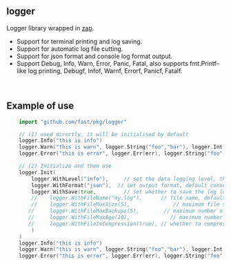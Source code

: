 ## logger

Logger library wrapped in [zap](https://github.com/uber-go/zap).

- Support for terminal printing and log saving.
- Support for automatic log file cutting.
- Support for json format and console log format output.
- Support Debug, Info, Warn, Error, Panic, Fatal, also supports fmt.Printf-like log printing, Debugf, Infof, Warnf, Errorf, Panicf, Fatalf.

<br>

## Example of use

```go
    import "github.com/fast/pkg/logger"

    // (1) used directly, it will be initialised by default
    logger.Info("this is info")
    logger.Warn("this is warn", logger.String("foo","bar"), logger.Int("size",10), logger.Any("obj",obj))
    logger.Error("this is error", logger.Err(err), logger.String("foo","bar"))

    // (2) Initialize and then use
    logger.Init(
        logger.WithLevel("info"),     // set the data logging level, the default is debug
        logger.WithFormat("json"),  // set output format, default console
        logger.WithSave(true,         // set whether to save the log locally, default false
        //    logger.WithFileName("my.log"),      // file name, default is "out.log"
        //    logger.WithFileMaxSize(5),              // maximum file size (MB), default 10
       //     logger.WithFileMaxBackups(5),        // maximum number of old files, default 100
       //     logger.WithFileMaxAge(10),             // maximum number of days for old documents, default 30
       //     logger.WithFileIsCompression(true), // whether to compress and archive old files, default false
        )
    )
    logger.Info("this is info")
    logger.Warn("this is warn", logger.String("foo","bar"), logger.Int("size",10), logger.Any("obj",obj))
    logger.Error("this is error", logger.Err(err), logger.String("foo","bar"))
```
